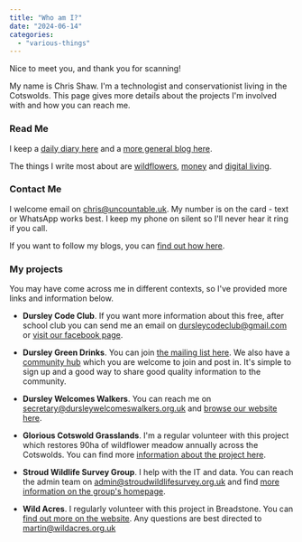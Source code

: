 ```yaml
---
title: "Who am I?"
date: "2024-06-14"
categories: 
  - "various-things"
---
```


Nice to meet you, and thank you for scanning!

My name is Chris Shaw. I'm a technologist and conservationist living in the Cotswolds. This page gives more details about the projects I'm involved with and how you can reach me.

### Read Me

I keep a [daily diary here](https://diary.uncountable.uk/) and a [more general blog here](https://thoughts.uncountable.uk/).

The things I write most about are [wildflowers](https://diary.uncountable.uk/projects/glorious-grasslands/), [money](https://thoughts.uncountable.uk/thoughts-on/money/) and [digital living](https://thoughts.uncountable.uk/thoughts-on/digital-life/).

### Contact Me

I welcome email on [chris@uncountable.uk](mailto:chris@uncountable.uk). My number is on the card - text or WhatsApp works best. I keep my phone on silent so I'll never hear it ring if you call.

If you want to follow my blogs, you can [find out how here](https://thoughts.uncountable.uk/rss-feed/).

### My projects

You may have come across me in different contexts, so I've provided more links and information below.

- **Dursley Code Club**. If you want more information about this free, after school club you can send me an email on [dursleycodeclub@gmail.com](mailto:dursleycodeclub@gmail.com) or [visit our facebook page](https://www.facebook.com/dursleycodeclub).

- **Dursley Green Drinks**. You can join [the mailing list here](https://dursleygreen.org.uk/newsletter/). We also have a [community hub](https://hub.dursleygreen.org.uk/) which you are welcome to join and post in. It's simple to sign up and a good way to share good quality information to the community.

- **Dursley Welcomes Walkers**. You can reach me on [secretary@dursleywelcomeswalkers.org.uk](mailto:secretary@dursleywelcomeswalkers.org.uk) and [browse our website here](https://dursleywelcomeswalkers.org.uk/).

- **Glorious Cotswold Grasslands**. I'm a regular volunteer with this project which restores 90ha of wildflower meadow annually across the Cotswolds. You can find more [information about the project here](https://www.cotswolds-nl.org.uk/looking-after/our-grasslands-projects/glorious-cotswolds-grasslands/).

- **Stroud Wildlife Survey Group**. I help with the IT and data. You can reach the admin team on admin@stroudwildlifesurvey.org.uk and find [more information on the group's homepage](https://stroudwildlifesurvey.org.uk/).

- **Wild Acres**. I regularly volunteer with this project in Breadstone. You can [find out more on the website](https://wildacres.org.uk/). Any questions are best directed to [martin@wildacres.org.uk](mailto:martin@wildacres.org.uk)
